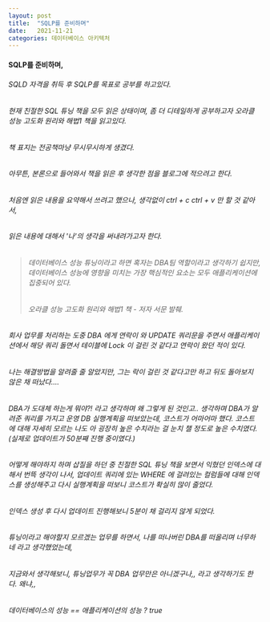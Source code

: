 ```yaml
---
layout: post
title:  "SQLP를 준비하며"
date:   2021-11-21
categories: 데이터베이스 아키텍처
---
```

#### SQLP를 준비하며,
###### SQLD 자격을 취득 후 SQLP를 목표로 공부를 하고있다.
###### 현재 친절한 SQL 튜닝 책을 모두 읽은 상태이며, 좀 더 디테일하게 공부하고자 오라클 성능 고도화 원리와 해법1 책을 읽고있다.
###### 책 표지는 전공책마냥 무시무시하게 생겼다.
###### 아무튼, 본론으로 들어와서 책을 읽은 후 생각한 점을 블로그에 적으려고 한다.
###### 처음엔 읽은 내용을 요약해서 쓰려고 했으나, 생각없이 ctrl + c ctrl + v 만 할 것 같아서, 
###### 읽은 내용에 대해서 '나'의 생각을 써내려가고자 한다.

> ###### 데이터베이스 성능 튜닝이라고 하면 혹자는 DBA팀 역할이라고 생각하기 쉽지만, 데이터베이스 성능에 영향을 미치는 가장 핵심적인 요소는 모두 애플리케이션에 집중되어 있다.
> ###### 오라클 성능 고도화 원리와 해법1 책 - 저자 서문 발췌. 

###### 회사 업무를 처리하는 도중 DBA 에게 연락이 와 UPDATE 쿼리문을 주면서 애플리케이션에서 해당 쿼리 돌면서 테이블에 Lock 이 걸린 것 같다고 연락이 왔던 적이 있다.
###### 나는 해결방법을 알려줄 줄 알았지만, 그는 락이 걸린 것 같다고만 하고 뒤도 돌아보지 않은 채 떠났다....
###### DBA가 도대체 하는게 뭐야?! 라고 생각하며 왜 그렇게 된 것인고.. 생각하며 DBA가 알려준 쿼리를 가지고 운영 DB 실행계획을 떠보았는데, 코스트가 어마어마 했다. 코스트에 대해 자세히 모르는 나도 아 굉장히 높은 수치라는 걸 눈치 챌 정도로 높은 수치였다.(실제로 업데이트가 50분째 진행 중이였다.)
###### 어떻게 해야하지 하며 삽질을 하던 중 친절한 SQL 튜닝 책을 보면서 익혔던 인덱스에 대해서 번뜩 생각이 나서, 업데이트 쿼리에 있는 WHERE 에 걸려있는 컬럼들에 대해 인덱스를 생성해주고 다시 실행계획을 떠보니 코스트가 확실히 많이 줄었다.
###### 인덱스 생성 후 다시 업데이트 진행해보니 5분이 채 걸리지 않게 되었다.
###### 튜닝이라고 해야할지 모르겠는 업무를 하면서, 나를 떠나버린 DBA를 떠올리며 너무하네 라고 생각했었는데, 
###### 지금와서 생각해보니, 튜닝업무가 꼭 DBA 업무만은 아니겠구나,, 라고 생각하기도 한다. 왜냐,,

###### 데이터베이스의 성능 == 애플리케이션의 성능 ? true 

